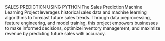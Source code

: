SALES PREDICTION USING PYTHON
The Sales Prediction Machine Learning Project leverages historical sales data and machine learning algorithms to forecast future sales trends. Through data preprocessing, feature engineering, and model training, this project empowers businesses to make informed decisions, optimize inventory management, and maximize revenue by predicting future sales with accuracy.
